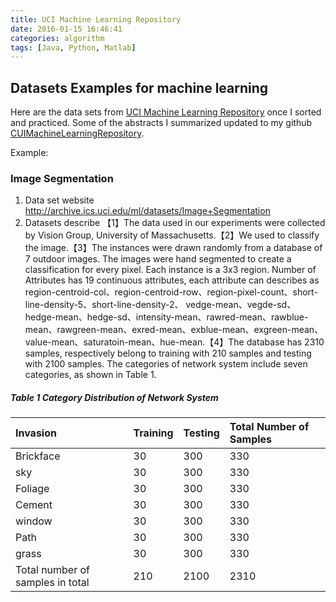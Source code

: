```yaml
---
title: UCI Machine Learning Repository
date: 2016-01-15 16:46:41
categories: algorithm
tags: [Java, Python, Matlab]
---
```


## Datasets Examples for machine learning

Here are the data sets from [UCI Machine Learning Repository](http://archive.ics.uci.edu/ml/) once I sorted and practiced. Some of the abstracts I summarized updated to my github [CUIMachineLearningRepository](https://github.com/snakecy/CUIMachineLearningRepositry).

Example:

### Image Segmentation

1. Data set website
http://archive.ics.uci.edu/ml/datasets/Image+Segmentation
2. Datasets describe
【1】The data used in our experiments were collected by Vision Group, University of Massachusetts.【2】We used to classify the image.【3】The instances were drawn randomly from a database of 7 outdoor images. The images were hand segmented to create a classification for every pixel. Each instance is a 3x3 region. Number of Attributes has 19 continuous attributes, each attribute can describes as region-centroid-col、region-centroid-row、region-pixel-count、short-line-density-5、short-line-density-2、 vedge-mean、vegde-sd、hedge-mean、hedge-sd、intensity-mean、rawred-mean、rawblue-mean、rawgreen-mean、exred-mean、exblue-mean、exgreen-mean、value-mean、saturatoin-mean、hue-mean.【4】The database has 2310 samples, respectively belong to training with 210 samples and testing with 2100 samples. The categories of network system include seven categories, as shown in Table 1.

##### Table 1 Category Distribution of Network System

| Invasion | Training | Testing | Total Number of Samples |
| :------- | :------- | :------ | :------------ |
| Brickface | 30 | 300 | 330 |
| sky | 30 | 300 | 330 |
| Foliage | 30 | 300 | 330 |
| Cement | 30 | 300 | 330 |
| window | 30 | 300 | 330 |
| Path | 30 | 300 | 330 |
| grass | 30 | 300 | 330 |
| Total number of samples in total | 210 | 2100 | 2310 |
